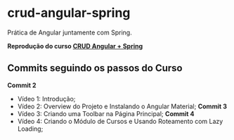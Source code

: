 # crud-angular-spring

Prática de Angular juntamente com Spring.

**Reprodução do curso [CRUD Angular + Spring](https://www.youtube.com/playlist?list=PLGxZ4Rq3BOBpwaVgAPxTxhdX_TfSVlTcY)**

## Commits seguindo os passos do Curso

**Commit 2**
- Vídeo 1: Introdução;
- Vídeo 2: Overview do Projeto e Instalando o Angular Material;
**Commit 3**
- Vídeo 3: Criando uma Toolbar na Página Principal;
**Commit 4**
- Vídeo 4: Criando o Módulo de Cursos e Usando Roteamento com Lazy Loading;